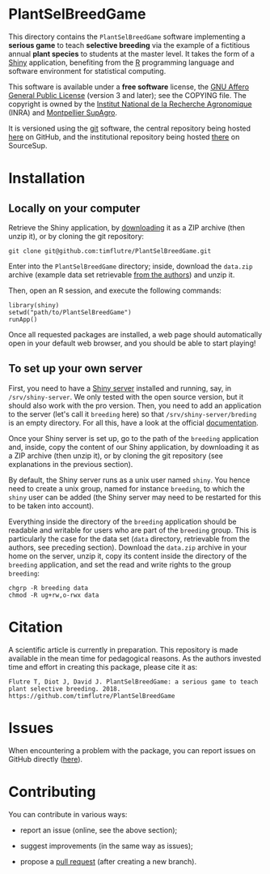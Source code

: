 # PlantSelBreedGame

This directory contains the `PlantSelBreedGame` software implementing a **serious game** to teach **selective breeding** via the example of a fictitious annual **plant species** to students at the master level.
It takes the form of a [Shiny](http://shiny.rstudio.com/) application, benefiting from the [R](https://www.r-project.org/) programming language and software environment for statistical computing.

This software is available under a **free software** license, the [GNU Affero General Public License](https://www.gnu.org/licenses/agpl.html) (version 3 and later); see the COPYING file.
The copyright is owned by the [Institut National de la Recherche Agronomique](http://www.inra.fr/) (INRA) and [Montpellier SupAgro](http://www.supagro.fr/).

It is versioned using the [git](http://www.git-scm.com/) software, the central repository being hosted [here](https://github.com/timflutre/PlantSelBreedGame) on GitHub, and the institutional repository being hosted [there](https://sourcesup.renater.fr/projects/PlantSelBreedGame/) on SourceSup.


# Installation

## Locally on your computer

Retrieve the Shiny application, by [downloading](https://github.com/timflutre/PlantSelBreedGame/archive/master.zip) it as a ZIP archive (then unzip it), or by cloning the git repository:

```
git clone git@github.com:timflutre/PlantSelBreedGame.git
```

Enter into the `PlantSelBreedGame` directory; inside, download the `data.zip` archive (example data set retrievable [from the authors](mailto:timothee.flutre@inra.fr)) and unzip it.

Then, open an R session, and execute the following commands:

```
library(shiny)
setwd("path/to/PlantSelBreedGame")
runApp()
```

Once all requested packages are installed, a web page should automatically open in your default web browser, and you should be able to start playing!

## To set up your own server

First, you need to have a [Shiny server](https://www.rstudio.com/products/shiny/shiny-server/) installed and running, say, in `/srv/shiny-server`.
We only tested with the open source version, but it should also work with the pro version.
Then, you need to add an application to the server (let's call it `breeding` here) so that `/srv/shiny-server/breding` is an empty directory.
For all this, have a look at the official [documentation](http://docs.rstudio.com/shiny-server/).

Once your Shiny server is set up, go to the path of the `breeding` application and, inside, copy the content of our Shiny application, by downloading it as a ZIP archive (then unzip it), or by cloning the git repository (see explanations in the previous section).

By default, the Shiny server runs as a unix user named `shiny`.
You hence need to create a unix group, named for instance `breeding`, to which the `shiny` user can be added (the Shiny server may need to be restarted for this to be taken into account).

Everything inside the directory of the `breeding` application should be readable and writable for users who are part of the `breeding` group.
This is particularly the case for the data set (`data` directory, retrievable from the authors, see preceding section).
Download the `data.zip` archive in your home on the server, unzip it, copy its content inside the directory of the `breeding` application, and set the read and write rights to the group `breeding`:

```
chgrp -R breeding data
chmod -R ug+rw,o-rwx data
```


# Citation

A scientific article is currently in preparation.
This repository is made available in the mean time for pedagogical reasons.
As the authors invested time and effort in creating this package, please cite it as:

```
Flutre T, Diot J, David J. PlantSelBreedGame: a serious game to teach plant selective breeding. 2018. https://github.com/timflutre/PlantSelBreedGame
```


# Issues

When encountering a problem with the package, you can report issues on GitHub directly ([here](https://github.com/timflutre/PlantSelBreedGame/issues)).


# Contributing

You can contribute in various ways:

* report an issue (online, see the above section);

* suggest improvements (in the same way as issues);

* propose a [pull request](https://help.github.com/articles/about-pull-requests/) (after creating a new branch).
